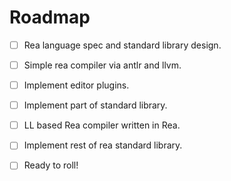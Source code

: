 # Roadmap

- [ ] Rea language spec and standard library design.
- [ ] Simple rea compiler via antlr and llvm.
- [ ] Implement editor plugins.
- [ ] Implement part of standard  library.
- [ ] LL based Rea compiler written in Rea.
- [ ] Implement rest of rea standard library.
- [ ] Ready to roll!

